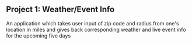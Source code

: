 ## Project 1: Weather/Event Info

An application which takes user input of zip code and radius from one's location in miles and gives back corresponding weather and live event info for the upcoming five days
